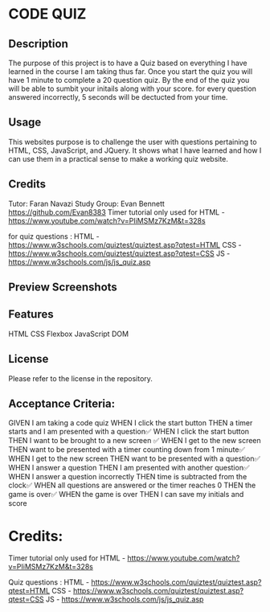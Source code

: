 # CODE QUIZ

## Description

The purpose of this project is to have a Quiz based on everything I have learned in the course I am taking thus far. Once you start the quiz you will have 1 minute to complete a 20 question quiz. By the end of the quiz you will be able to sumbit your initails along with your score. for every question answered incorrectly, 5 seconds will be dectucted from your time.

## Usage

This websites purpose is to challenge the user with questions pertaining to HTML, CSS, JavaScript, and JQuery. It shows what I have learned and how I can use them in a practical sense to make a working quiz website.

## Credits

Tutor: Faran Navazi
Study Group: Evan Bennett https://github.com/Evan8383
Timer tutorial only used for HTML - https://www.youtube.com/watch?v=PIiMSMz7KzM&t=328s

for quiz questions :
HTML - https://www.w3schools.com/quiztest/quiztest.asp?qtest=HTML
CSS - https://www.w3schools.com/quiztest/quiztest.asp?qtest=CSS
JS - https://www.w3schools.com/js/js_quiz.asp


## Preview Screenshots

## Features

HTML
CSS
Flexbox
JavaScript
DOM

## License

Please refer to the license in the repository.



## Acceptance Criteria:
GIVEN I am taking a code quiz
WHEN I click the start button
THEN a timer starts and I am presented with a question✅
WHEN I click the start button 
THEN I want to be brought to a new screen ✅
WHEN I get to the new screen 
THEN want to be presented with a timer counting down from 1 minute✅
WHEN I get to the new screen 
THEN want to be presented with a question✅
WHEN I answer a question
THEN I am presented with another question✅
WHEN I answer a question incorrectly
THEN time is subtracted from the clock✅
WHEN all questions are answered or the timer reaches 0
THEN the game is over✅
WHEN the game is over
THEN I can save my initials and score

# Credits:

Timer tutorial only used for HTML - https://www.youtube.com/watch?v=PIiMSMz7KzM&t=328s

Quiz questions :
HTML - https://www.w3schools.com/quiztest/quiztest.asp?qtest=HTML
CSS - https://www.w3schools.com/quiztest/quiztest.asp?qtest=CSS
JS - https://www.w3schools.com/js/js_quiz.asp